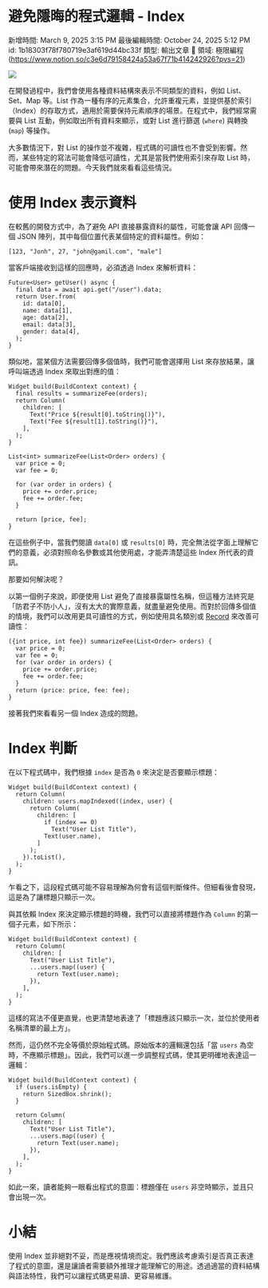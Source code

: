 # 避免隱晦的程式邏輯 - Index

新增時間: March 9, 2025 3:15 PM
最後編輯時間: October 24, 2025 5:12 PM
id: 1b18303f78f780719e3af619d44bc33f
類型: 輸出文章
🧩 領域: 極限編程 (https://www.notion.so/c3e6d79158424a53a67f71b414242926?pvs=21)

![](https://images.unsplash.com/photo-1466781783364-36c955e42a7f?ixlib=rb-4.1.0&q=85&fm=jpg&crop=entropy&cs=srgb)

在開發過程中，我們會使用各種資料結構來表示不同類型的資料，例如 List、Set、Map 等。List 作為一種有序的元素集合，允許重複元素，並提供基於索引（Index）的存取方式，適用於需要保持元素順序的場景。在程式中，我們經常需要與 List 互動，例如取出所有資料來顯示，或對 List 進行篩選 (`where`) 與轉換 (`map`) 等操作。

大多數情況下，對 List 的操作並不複雜，程式碼的可讀性也不會受到影響。然而，某些特定的寫法可能會降低可讀性，尤其是當我們使用索引來存取 List 時，可能會帶來潛在的問題。今天我們就來看看這些情況。

# **使用 Index 表示資料**

在較舊的開發方式中，為了避免 API 直接暴露資料的屬性，可能會讓 API 回傳一個 JSON 陣列，其中每個位置代表某個特定的資料屬性。例如：

```
[123, "Jonh", 27, "john@gamil.com", "male"]
```

當客戶端接收到這樣的回應時，必須透過 Index 來解析資料：

```
Future<User> getUser() async {
  final data = await api.get("/user").data;
  return User.from(
    id: data[0],
    name: data[1],
    age: data[2],
    email: data[3],
    gender: data[4],
  );
}
```

類似地，當某個方法需要回傳多個值時，我們可能會選擇用 List 來存放結果，讓呼叫端透過 Index 來取出對應的值：

```
Widget build(BuildContext context) {
  final results = summarizeFee(orders);
  return Column(
    children: [
      Text("Price ${result[0].toString()}"),
      Text("Fee ${result[1].toString()}"),
    ],
  );
}

List<int> summarizeFee(List<Order> orders) {
  var price = 0;
  var fee = 0;

  for (var order in orders) {
    price += order.price;
    fee += order.fee;
  }

  return [price, fee];
}
```

在這些例子中，當我們閱讀 `data[0]` 或 `results[0]` 時，完全無法從字面上理解它們的意義，必須對照命名參數或其他使用處，才能弄清楚這些 Index 所代表的資訊。

那要如何解決呢？

以第一個例子來說，即便使用 List 避免了直接暴露屬性名稱，但這種方法終究是「防君子不防小人」，沒有太大的實際意義，就盡量避免使用。而對於回傳多個值的情境，我們可以改用更具可讀性的方式，例如使用具名類別或 [Record](https://dart.dev/language/records) 來改善可讀性：

```
({int price, int fee}) summarizeFee(List<Order> orders) {
  var price = 0;
  var fee = 0;
  for (var order in orders) {
    price += order.price;
    fee += order.fee;
  }
  return (price: price, fee: fee);
}
```

接著我們來看看另一個 Index 造成的問題。

# **Index 判斷**

在以下程式碼中，我們根據 `index` 是否為 `0` 來決定是否要顯示標題：

```
Widget build(BuildContext context) {
  return Column(
    children: users.mapIndexed((index, user) {
      return Column(
        children: [
          if (index == 0)
            Text("User List Title"),
          Text(user.name),
        ]
      );
    }).toList(),
  );
}
```

乍看之下，這段程式碼可能不容易理解為何會有這個判斷條件。但細看後會發現，這是為了讓標題只顯示一次。

與其依賴 Index 來決定顯示標題的時機，我們可以直接將標題作為 `Column` 的第一個子元素，如下所示：

```
Widget build(BuildContext context) {
  return Column(
    children: [
      Text("User List Title"),
      ...users.map((user) {
        return Text(user.name);
      }),
    ],
  );
}
```

這樣的寫法不僅更直覺，也更清楚地表達了「標題應該只顯示一次，並位於使用者名稱清單的最上方」。

然而，這仍然不完全等價於原始程式碼。原始版本的邏輯還包括「當 `users` 為空時，不應顯示標題」。因此，我們可以進一步調整程式碼，使其更明確地表達這一邏輯：

```
Widget build(BuildContext context) {
  if (users.isEmpty) {
    return SizedBox.shrink();
  }

  return Column(
    children: [
      Text("User List Title"),
      ...users.map((user) {
        return Text(user.name);
      }),
    ],
  );
}
```

如此一來，讀者能夠一眼看出程式的意圖：標題僅在 `users` 非空時顯示，並且只會出現一次。

# **小結**

使用 Index 並非絕對不妥，而是應視情境而定。我們應該考慮索引是否真正表達了程式的意圖，還是讓讀者需要額外推理才能理解它的用途。透過適當的資料結構與語法特性，我們可以讓程式碼更易讀、更容易維護。